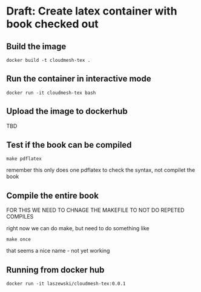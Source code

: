 # Draft: Create latex container with book checked out

## Build the image

    docker build -t cloudmesh-tex .


## Run the container in interactive mode

    docker run -it cloudmesh-tex bash


## Upload the image to dockerhub

TBD

## Test if the book can be compiled

    make pdflatex

remember this only does one pdflatex to check the syntax, not compilet the book

## Compile the entire book 

FOR THIS WE NEED TO CHNAGE THE MAKEFILE TO NOT DO REPETED COMPILES

right now we can do make, but need to do something like 

    make once

that seems a nice name - not yet working


## Running from docker hub

    docker run -it laszewski/cloudmesh-tex:0.0.1
